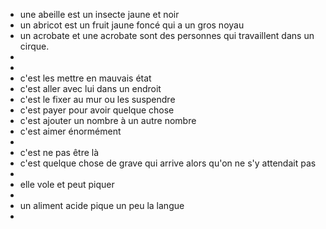 - une abeille est un insecte jaune et noir
- un abricot est un fruit jaune foncé qui a un gros noyau
- un acrobate et une acrobate sont des personnes qui travaillent dans un cirque.
-
-
- c'est les mettre en mauvais état
- c'est aller avec lui dans un endroit
- c'est le fixer au mur ou les suspendre
- c'est payer pour avoir quelque chose
- c'est ajouter un nombre à un autre nombre
- c'est aimer énormément
-
- c'est ne pas être là
- c'est quelque chose de grave qui arrive alors qu'on ne s'y attendait pas
-
- elle vole et peut piquer
-
- un aliment acide pique un peu la langue
-